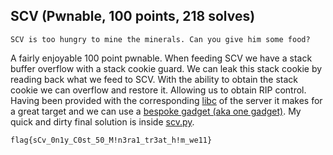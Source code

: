 ## SCV (Pwnable, 100 points, 218 solves)

    SCV is too hungry to mine the minerals. Can you give him some food?

A fairly enjoyable 100 point pwnable. When feeding SCV we have a stack buffer overflow with a stack cookie guard. We can leak this stack cookie by reading back what we feed to SCV. With the ability to obtain the stack cookie we can overflow and restore it. Allowing us to obtain RIP control. Having been provided with the corresponding [libc](libc-2.23.so) of the server it makes for a great target and we can use a [bespoke gadget (aka one gadget)](https://david942j.blogspot.com/2017/02/project-one-gadget-in-glibc.html). My quick and dirty final solution is inside [scv.py](scv.py).

`flag{sCv_0n1y_C0st_50_M!n3ra1_tr3at_h!m_we11}`
